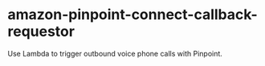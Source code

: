 # amazon-pinpoint-connect-callback-requestor
Use Lambda to trigger outbound voice phone calls with Pinpoint.
